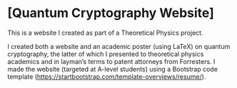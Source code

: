 # [Quantum Cryptography Website]

This is a website I created as part of a Theoretical Physics project.

I created both a website and an academic poster (using LaTeX) on quantum cryptography, the latter of which I presented to theoretical physics academics and in layman’s terms to patent attorneys from Forresters. I made the website (targeted at A-level students) using a Bootstrap code template (https://startbootstrap.com/template-overviews/resume/).
